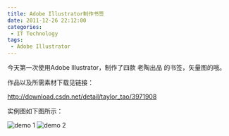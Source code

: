 ```yaml
---
title: Adobe Illustrator制作书签
date: 2011-12-26 22:12:00
categories:
 - IT Technology
tags:
 - Adobe Illustrator
---
```


今天第一次使用Adobe Illustrator，制作了四款 老陶出品 的书签，矢量图的哦。

作品以及所需素材下载见链接：

http://download.csdn.net/detail/taylor_tao/3971908

<!-- more -->

实例图如下图所示：

![demo 1](example1.gif)
![demo 2](example2.gif)
